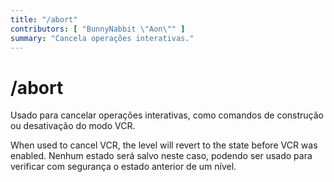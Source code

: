 ```yaml
---
title: "/abort"
contributors: [ "BunnyNabbit \"Aon\"" ]
summary: "Cancela operações interativas."
---
```


# /abort

Usado para cancelar operações interativas, como comandos de construção ou desativação do modo VCR.

When used to cancel VCR, the level will revert to the state before VCR was enabled. Nenhum estado será salvo neste caso, podendo ser usado para verificar com segurança o estado anterior de um nível.
